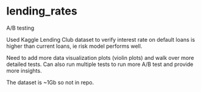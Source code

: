 # lending_rates
A/B testing

Used Kaggle Lending Club dataset to verify interest rate on default loans is higher than current loans, ie risk model performs well.

Need to add more data visualization plots (violin plots) and walk over more detailed tests.
Can also run multiple tests to run more A/B test and provide more insights.

The dataset is ~1Gb so not in repo.
